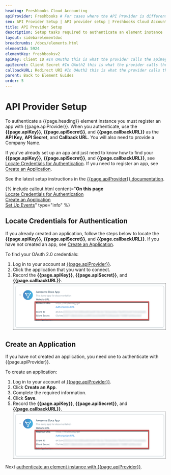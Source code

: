 ```yaml
---
heading: Freshbooks Cloud Accounting
apiProvider: Freshbooks # For cases where the API Provider is different than the element name. e;g;, ServiceNow vs. ServiceNow Oauth
seo: API Provider Setup | API provider setup | Freshbooks Cloud Accounting | Cloud Elements API Docs
title: API Provider Setup
description: Setup tasks required to authenticate an element instance
layout: sidebarelementdoc
breadcrumbs: /docs/elements.html
elementId: 5924
elementKey: freshbooksv2
apiKey: Client ID #In OAuth2 this is what the provider calls the apiKey, like Client ID, Consumer Key, API Key, or just Key
apiSecret: Client Secret #In OAuth2 this is what the provider calls the apiSecret, like Client Secret, Consumer Secret, API Secret, or just Secret
callbackURL: Redirect URI #In OAuth2 this is what the provider calls the callbackURL, like Redirect URL, App URL, or just Callback URL
parent: Back to Element Guides
order: 5
---
```


# API Provider Setup

To authenticate a {{page.heading}} element instance you must register an app with {{page.apiProvider}}. When you authenticate, use the **{{page.apiKey}}**, **{{page.apiSecret}}**, and **{{page.callbackURL}}** as the **API Key**, **API Secret**, and **Callback URL**.  You will also need to provide a Company Name.

If you've already set up an app and just need to know how to find your **{{page.apiKey}}**, **{{page.apiSecret}}**, and **{{page.callbackURL}}**, see [Locate Credentials for Authentication](#locate-credentials-for-authentication). If you need to register an app, see [Create an Application](#create-an-application).

See the latest setup instructions in the [{{page.apiProvider}} documentation](https://www.freshbooks.com/api/authentication).

{% include callout.html content="<strong>On this page</strong></br><a href=#locate-credentials-for-authentication>Locate Credentials for Authentication</a></br><a href=#create-an-application>Create an Application</a></br><a href=#set-up-events>Set Up Events</a>" type="info" %}

## Locate Credentials for Authentication

If you already created an application, follow the steps below to locate the **{{page.apiKey}}**, **{{page.apiSecret}}**, and **{{page.callbackURL}}**. If you have not created an app, see [Create an Application](#create-an-application).

To find your OAuth 2.0 credentials:

1. Log in to your account at [{{page.apiProvider}}](https://my.freshbooks.com/#/developer).
2. Click the application that you want to connect.
3. Record the **{{page.apiKey}}**, **{{page.apiSecret}}**, and **{{page.callbackURL}}**.
![Key secret and URL](img/freshbooks-creds.png)

## Create an Application

If you have not created an application, you need one to authenticate with {{page.apiProvider}}.

To create an application:

1. Log in to your account at [{{page.apiProvider}}](https://my.freshbooks.com/#/developer).
2. Click **Create an App**.
3. Complete the required information.
4. Click **Save**.
3. Record the **{{page.apiKey}}**, **{{page.apiSecret}}**, and **{{page.callbackURL}}**.
![Key secret and URL](img/freshbooks-creds.png)

Next [authenticate an element instance with {{page.apiProvider}}](authenticate.html).

